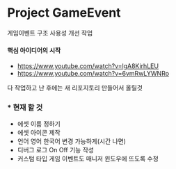 # Project GameEvent
게임이벤트 구조 사용성 개선 작업

#### 핵심 아이디어의 시작
- https://www.youtube.com/watch?v=lgA8KirhLEU
- https://www.youtube.com/watch?v=6vmRwLYWNRo

다 작업하고 난 후에는 새 리포지토리 만들어서 올릴것

### * 현재 할 것
  - 에셋 이름 정하기
  - 에셋 아이콘 제작
  - 언어 영어 한국어 변경 가능하게(시간 나면)
  - 디버그 로그 On Off 기능 작성
  - 커스텀 타입 게임 이벤트도 매니저 윈도우에 뜨도록 수정
